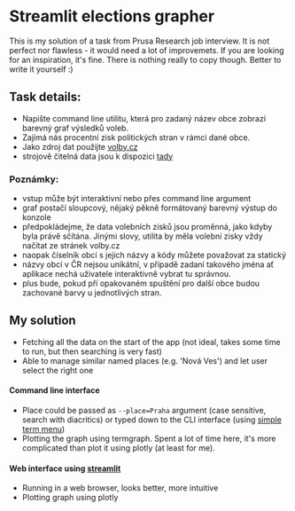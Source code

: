 # Streamlit elections grapher 

This is my solution of a task from Prusa Research job interview. It is not perfect nor flawless - it would need a lot of improvemets. If you are looking for an inspiration, it's fine. There is nothing really to copy though. Better to write it yourself :) 

## Task details: 

- Napište command line utilitu, která pro zadaný název obce zobrazí barevný graf výsledků voleb.
- Zajímá nás procentní zisk politických stran v rámci dané obce.
- Jako zdroj dat použijte [volby.cz](https://volby.cz/pls/ps2017nss/ps?xjazyk=CZ)
- strojově čitelná data jsou k dispozici [tady](https://volby.cz/opendata/ps2017nss/ps2017nss_opendata.htm)

### Poznámky: 

- vstup může být interaktivní nebo přes command line argument
- graf postačí sloupcový, nějaký pěkně formátovaný barevný výstup do konzole
- předpokládejme, že data volebních zisků jsou proměnná, jako kdyby byla právě sčítána. Jinými slovy, utilita by měla volební zisky vždy načítat ze stránek volby.cz
- naopak číselník obcí s jejich názvy a kódy můžete považovat za statický
- názvy obcí v ČR nejsou unikátní, v případě zadaní takového jména ať aplikace nechá uživatele interaktivně vybrat tu správnou.
- plus bude, pokud pří opakovaném spuštění pro další obce budou zachované barvy u jednotlivých stran.


## My solution

- Fetching all the data on the start of the app (not ideal, takes some time to run, but then searching is very fast)
- Able to manage similar named places (e.g. 'Nová Ves') and let user select the right one

#### Command line interface
- Place could be passed as ```--place=Praha``` argument (case sensitive, search with diacritics) or typed down to the CLI interface (using [simple term menu](https://pypi.org/project/simple-term-menu/)) 
- Plotting the graph using termgraph. Spent a lot of time here, it's more complicated than plot it using plotly (at least for me). 
#### Web interface using [streamlit](https://streamlit.io/)
- Running in a web browser, looks better, more intuitive
- Plotting graph using plotly 

